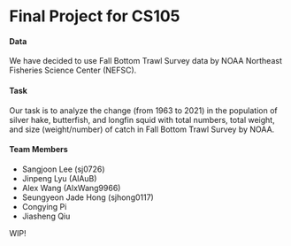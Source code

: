# Final Project for CS105

#### Data
We have decided to use Fall Bottom Trawl Survey data by NOAA Northeast Fisheries Science Center (NEFSC).

#### Task
Our task is to analyze the change (from 1963 to 2021) in the population of silver hake, butterfish, and longfin squid with total numbers, total weight, and size (weight/number) of catch in Fall Bottom Trawl Survey by NOAA.

#### Team Members
- Sangjoon Lee (sj0726)
- Jinpeng Lyu (AlAuB)
- Alex Wang (AlxWang9966)
- Seungyeon Jade Hong (sjhong0117)
- Congying Pi
- Jiasheng Qiu


WIP!
